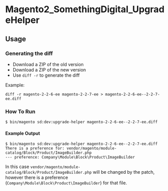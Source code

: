 # Magento2_SomethingDigital_UpgradeHelper

## Usage

### Generating the diff

- Download a ZIP of the old version
- Download a ZIP of the new version
- Use `diff -r` to generate the diff

Example:

```
diff -r magento-2-2-6-ee magento-2-2-7-ee > magento-2-2-6-ee--2-2-7-ee.diff
```

### How To Run

```
$ bin/magento sd:dev:upgrade-helper magento-2-2-6-ee--2-2-7-ee.diff
```

#### Example Output

```
$ bin/magento sd:dev:upgrade-helper magento-2-2-6-ee--2-2-7-ee.diff
There is a preference for: vendor/magento/module-catalog/Block/Product/ImageBuilder.php
--- preference: Company\Module\Block\Product\ImageBuilder
```

In this case `vendor/magento/module-catalog/Block/Product/ImageBuilder.php` will be changed by the patch, however there is a preference (`Company\Module\Block\Product\ImageBuilder`) for that file.